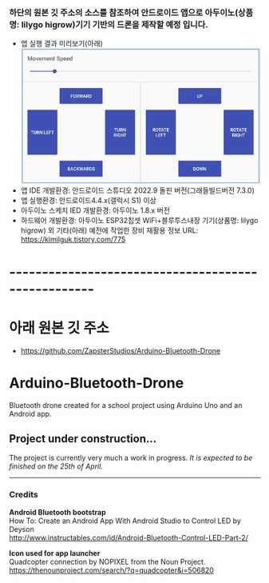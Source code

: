 ### 하단의 원본 깃 주소의 소스를 참조하여 안드로이드 앱으로 아두이노(상품명: lilygo higrow)기기 기반의 드론을 제작할 예정 입니다.
- 앱 실행 결과 미리보기(아래)
![ex_screenshot](./README/app_01.jpg)
- 앱 IDE 개발환경: 안드로이드 스튜디오 2022.9 돌핀 버전(그래들빌드버전 7.3.0)
- 앱 실행환경: 안드로이드4.4.x(갤럭시 S1) 이상
- 아두이노 스케치 IED 개발환경: 아두이노 1.8.x 버전
- 하드웨어 개발환경: 아두이노 ESP32칩셋 WiFi+블루투스내장 기기(상품명: lilygo higrow) 외 기타(아래)
  예전에 작업한 장비 재활용 정보 URL: https://kimilguk.tistory.com/775

# ---------------------------------------------------
# 아래 원본 깃 주소
- https://github.com/ZapsterStudios/Arduino-Bluetooth-Drone
# Arduino-Bluetooth-Drone
Bluetooth drone created for a school project using Arduino Uno and an Android app.

## Project under construction...
The project is currently very much a work in progress.
*It is expected to be finished on the 25th of April.*

----
### Credits
**Android Bluetooth bootstrap**  
How To: Create an Android App With Android Studio to Control LED by Deyson  
http://www.instructables.com/id/Android-Bluetooth-Control-LED-Part-2/

**Icon used for app launcher**  
Quadcopter connection by NOPIXEL from the Noun Project.  
https://thenounproject.com/search/?q=quadcopter&i=506820